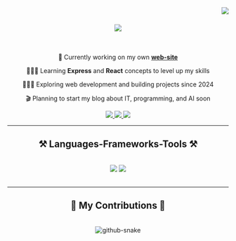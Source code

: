<img align="right" src="https://visitor-badge.laobi.icu/badge?page_id=raxmonovrx.raxmonovrx" />

<h1 align="center">
    <img src="https://readme-typing-svg.herokuapp.com/?font=Righteous&size=35&center=true&vCenter=true&width=500&height=70&duration=4000&lines=Hi+There!+👋;+I'm+FarruXbek+Raxmonov!;I'm+Software+Developer!;" />
</h1>

<br/>

<div align="center">
 
🛜 Currently working on my own **[web-site](https://raxmonovrx.uz)**

👨🏼‍🎓 Learning  **Express** and **React** concepts to level up my skills

👨🏼‍💻 Exploring web development and building projects since 2024

🎬 Planning to start my blog about IT, programming, and AI soon

 </div>
 
<div align="center"> 
  <a href="mailto:raxmonovrx.uz@gmail.com">
    <img src="https://img.shields.io/badge/Gmail-333333?style=for-the-badge&logo=gmail&logoColor=red" />
  </a>
  <a href="https://linkedin.com/in/raxmonovrx" target="_blank">
    <img src="https://img.shields.io/badge/LinkedIn-0077B5?style=for-the-badge&logo=linkedin&logoColor=white" target="_blank" />
  </a>
  <a href="https://raxmonovrx.uz" target="_blank">
     <img src="https://img.shields.io/badge/Portfolio-FF5722?style=for-the-badge&logo=todoist&logoColor=white" target="_blank" /> <!-- sqlite, safari, google-chrome are other good icon options -->
  </a>
</div>

 <hr/>
 
<h2 align="center">⚒️ Languages-Frameworks-Tools ⚒️</h2>
<br/>
<div align="center">
    <img src="https://skillicons.dev/icons?i=html,css,sass,github,git,figma,linkedin,bootstrap,tailwind,materialui,vscode," />
    <img src="https://skillicons.dev/icons?i=react,nodejs,js,ts,express,gmail,notion,nextjs,vercel,npm,postman," /><br>
</div>

<br/>
<hr/>

<div align="center">
  <h2>🐍 My Contributions 🐍</h2>
  <br>
    <picture>
  <source media="(prefers-color-scheme: dark)" srcset="https://raw.githubusercontent.com/tobiasmeyhoefer/tobiasmeyhoefer/output/github-snake-dark.svg" />
  <source media="(prefers-color-scheme: light)" srcset="https://raw.githubusercontent.com/tobiasmeyhoefer/tobiasmeyhoefer/output/github-snake.svg" />
  <img alt="github-snake" src="https://raw.githubusercontent.com/tobiasmeyhoefer/tobiasmeyhoefer/output/github-snake.svg" />
</picture>
  <br/><br/><br/>
</div>

